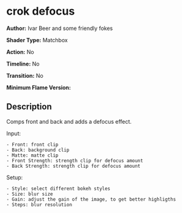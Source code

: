 # crok defocus

**Author:** Ivar Beer and some friendly fokes

**Shader Type:** Matchbox

**Action:** No

**Timeline:** No

**Transition:** No

**Minimum Flame Version:** 


## Description
Comps front and back and adds a defocus effect.

Input:

    - Front: front clip
    - Back: background clip
    - Matte: matte clip
    - Front Strength: strength clip for defocus amount
    - Back Strength: strength clip for defocus amount

Setup:

    - Style: select different bokeh styles
    - Size: blur size
    - Gain: adjust the gain of the image, to get better highligths
    - Steps: blur resolution
